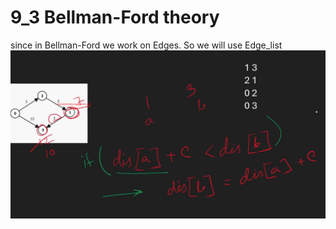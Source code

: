 # 9_3 Bellman-Ford theory
since in Bellman-Ford we work on Edges. So we will use Edge_list
![Bellman-Ford](assets/image.png)